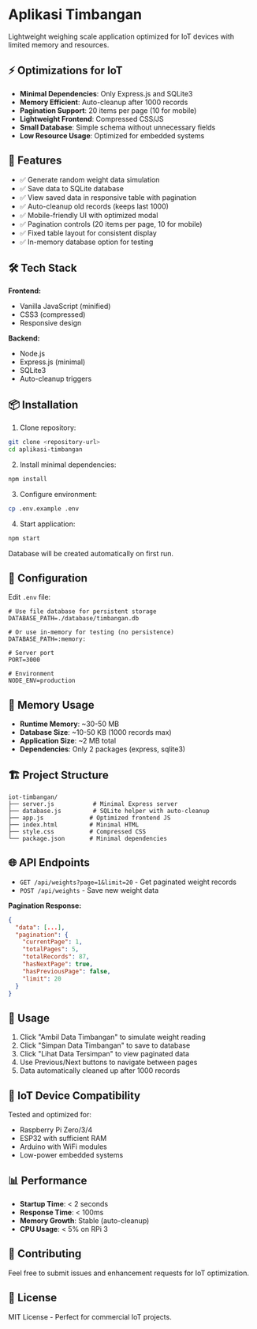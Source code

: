# Aplikasi Timbangan

Lightweight weighing scale application optimized for IoT devices with limited memory and resources.

## ⚡ Optimizations for IoT

- **Minimal Dependencies**: Only Express.js and SQLite3
- **Memory Efficient**: Auto-cleanup after 1000 records
- **Pagination Support**: 20 items per page (10 for mobile)
- **Lightweight Frontend**: Compressed CSS/JS 
- **Small Database**: Simple schema without unnecessary fields
- **Low Resource Usage**: Optimized for embedded systems

## 🚀 Features

- ✅ Generate random weight data simulation
- ✅ Save data to SQLite database  
- ✅ View saved data in responsive table with pagination
- ✅ Auto-cleanup old records (keeps last 1000)
- ✅ Mobile-friendly UI with optimized modal
- ✅ Pagination controls (20 items per page, 10 for mobile)
- ✅ Fixed table layout for consistent display
- ✅ In-memory database option for testing

## 🛠️ Tech Stack

**Frontend:**
- Vanilla JavaScript (minified)
- CSS3 (compressed)
- Responsive design

**Backend:**  
- Node.js
- Express.js (minimal)
- SQLite3
- Auto-cleanup triggers

## 📦 Installation

1. Clone repository:
```bash
git clone <repository-url>
cd aplikasi-timbangan
```

2. Install minimal dependencies:
```bash
npm install
```

3. Configure environment:
```bash
cp .env.example .env
```

4. Start application:
```bash
npm start
```

Database will be created automatically on first run.

## 🔧 Configuration

Edit `.env` file:

```env
# Use file database for persistent storage
DATABASE_PATH=./database/timbangan.db

# Or use in-memory for testing (no persistence)
DATABASE_PATH=:memory:

# Server port
PORT=3000

# Environment
NODE_ENV=production
```

## 💾 Memory Usage

- **Runtime Memory**: ~30-50 MB
- **Database Size**: ~10-50 KB (1000 records max)
- **Application Size**: ~2 MB total
- **Dependencies**: Only 2 packages (express, sqlite3)

## 🏗️ Project Structure

```
iot-timbangan/
├── server.js           # Minimal Express server
├── database.js         # SQLite helper with auto-cleanup
├── app.js             # Optimized frontend JS
├── index.html         # Minimal HTML
├── style.css          # Compressed CSS
└── package.json       # Minimal dependencies
```

## 🌐 API Endpoints

- `GET /api/weights?page=1&limit=20` - Get paginated weight records
- `POST /api/weights` - Save new weight data

**Pagination Response:**
```json
{
  "data": [...],
  "pagination": {
    "currentPage": 1,
    "totalPages": 5,
    "totalRecords": 87,
    "hasNextPage": true,
    "hasPreviousPage": false,
    "limit": 20
  }
}
```

## 📱 Usage

1. Click "Ambil Data Timbangan" to simulate weight reading
2. Click "Simpan Data Timbangan" to save to database  
3. Click "Lihat Data Tersimpan" to view paginated data
4. Use Previous/Next buttons to navigate between pages
5. Data automatically cleaned up after 1000 records

## 🔋 IoT Device Compatibility

Tested and optimized for:
- Raspberry Pi Zero/3/4
- ESP32 with sufficient RAM
- Arduino with WiFi modules
- Low-power embedded systems

## 📊 Performance

- **Startup Time**: < 2 seconds
- **Response Time**: < 100ms
- **Memory Growth**: Stable (auto-cleanup)
- **CPU Usage**: < 5% on RPi 3

## 🤝 Contributing

Feel free to submit issues and enhancement requests for IoT optimization.

## 📄 License

MIT License - Perfect for commercial IoT projects.

